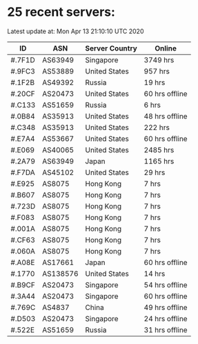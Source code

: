 # 25 recent servers:

Latest update at: Mon Apr 13 21:10:10 UTC 2020

| ID | ASN | Server Country | Online |
| -- | --- | -------------- | ------ |
| #.7F1D | AS63949 | Singapore | 3749 hrs |
| #.9FC3 | AS53889 | United States | 957 hrs |
| #.1F2B | AS49392 | Russia | 19 hrs |
| #.20CF | AS20473 | United States | 60 hrs offline |
| #.C133 | AS51659 | Russia | 6 hrs |
| #.0B84 | AS35913 | United States | 48 hrs offline |
| #.C348 | AS35913 | United States | 222 hrs |
| #.E7A4 | AS53667 | United States | 60 hrs offline |
| #.E069 | AS40065 | United States | 2485 hrs |
| #.2A79 | AS63949 | Japan | 1165 hrs |
| #.F7DA | AS45102 | United States | 29 hrs |
| #.E925 | AS8075 | Hong Kong | 7 hrs |
| #.B607 | AS8075 | Hong Kong | 7 hrs |
| #.723D | AS8075 | Hong Kong | 7 hrs |
| #.F083 | AS8075 | Hong Kong | 7 hrs |
| #.001A | AS8075 | Hong Kong | 7 hrs |
| #.CF63 | AS8075 | Hong Kong | 7 hrs |
| #.060A | AS8075 | Hong Kong | 7 hrs |
| #.A08E | AS17661 | Japan | 60 hrs offline |
| #.1770 | AS138576 | United States | 14 hrs |
| #.B9CF | AS20473 | Singapore | 54 hrs offline |
| #.3A44 | AS20473 | Singapore | 60 hrs offline |
| #.769C | AS4837 | China | 49 hrs offline |
| #.D503 | AS20473 | Singapore | 24 hrs offline |
| #.522E | AS51659 | Russia | 31 hrs offline |

